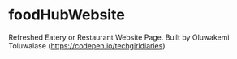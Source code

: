 # foodHubWebsite

Refreshed Eatery or Restaurant Website Page. Built by Oluwakemi Toluwalase (https://codepen.io/techgirldiaries) 
